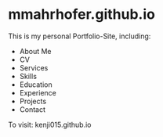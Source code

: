 # mmahrhofer.github.io
This is my personal Portfolio-Site, including:

- About Me
- CV
- Services
- Skills
- Education
- Experience
- Projects
- Contact

To visit:
kenji015.github.io